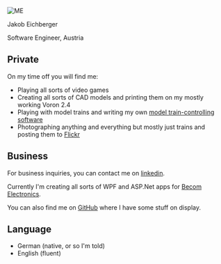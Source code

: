 
![ME](https://github.com/Jakob-Eichberger/jakob-eichberger.github.io/assets/53713395/1add6b61-5f94-4106-abfe-eb95079a5bf5)

Jakob Eichberger

Software Engineer, Austria

## Private
On my time off you will find me:
- Playing all sorts of video games
- Creating all sorts of CAD models and printing them on my mostly working Voron 2.4
- Playing with model trains and writing my own [model train-controlling software](https://github.com/Jakob-Eichberger/TrainDatabase)
- Photographing anything and everything but mostly just trains and posting them to [Flickr](https://www.flickr.com/people/jakob-eichberger/)

## Business
For business inquiries, you can contact me on [linkedin](https://www.linkedin.com/in/jakob-eichberger/).

Currently I'm creating all sorts of WPF and ASP.Net apps for [Becom Electronics](https://www.becom-group.com/). 

You can also find me on [GitHub](https://github.com/Jakob-Eichberger) where I have some stuff on display. 

## Language
- German (native, or so I'm told)
- English (fluent)
